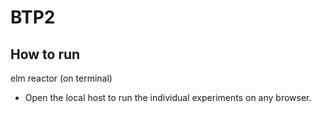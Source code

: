 # BTP2

## How to run 
elm reactor (on terminal)
 * Open the local host to run the individual experiments on any browser.